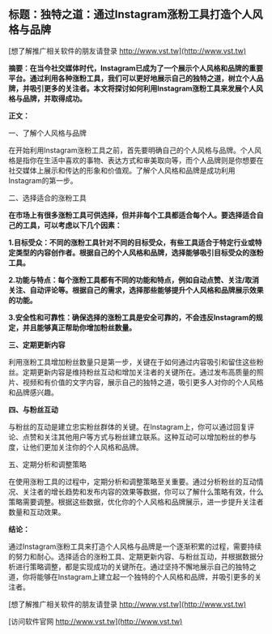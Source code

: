 ## **标题：独特之道：通过Instagram涨粉工具打造个人风格与品牌**

[想了解推广相关软件的朋友请登录 http://www.vst.tw](http://www.vst.tw)

**摘要：在当今社交媒体时代，Instagram已成为了一个展示个人风格和品牌的重要平台。通过利用各种涨粉工具，我们可以更好地展示自己的独特之道，树立个人品牌，并吸引更多的关注者。本文将探讨如何利用Instagram涨粉工具来发展个人风格与品牌，并取得成功。**

**正文：**

一、了解个人风格与品牌

在开始利用Instagram涨粉工具之前，首先要明确自己的个人风格与品牌。个人风格是指你在生活中喜欢的事物、表达方式和审美取向等，而个人品牌则是你想要在社交媒体上展示和传达的形象和价值观。了解个人风格和品牌是成功利用Instagram的第一步。

二、选择适合的涨粉工具

**在市场上有很多涨粉工具可供选择，但并非每个工具都适合每个人。要选择适合自己的工具，可以考虑以下几个因素：**

**1.目标受众：不同的涨粉工具针对不同的目标受众，有些工具适合于特定行业或特定类型的内容创作者。根据自己的个人风格和品牌，选择能够吸引目标受众的涨粉工具。**

**2.功能与特点：每个涨粉工具都有不同的功能和特点，例如自动点赞、关注/取消关注、自动评论等。根据自己的需求，选择那些能够提升个人风格和品牌展示效果的功能。**

**3.安全性和可靠性：确保选择的涨粉工具是安全可靠的，不会违反Instagram的规定，并且能够真正帮助你增加粉丝数量。**

**三、定期更新内容**

利用涨粉工具增加粉丝数量只是第一步，关键在于如何通过内容吸引和留住这些粉丝。定期更新内容是维持粉丝互动和增加关注者的关键所在。通过发布高质量的照片、视频和有价值的文字内容，展示自己的独特之道，吸引更多人对你的个人风格和品牌感兴趣。

**四、与粉丝互动**

与粉丝的互动是建立忠实粉丝群体的关键。在Instagram上，你可以通过回复评论、点赞和关注其他用户等方式与粉丝建立联系。这种互动可以增加粉丝的参与度，让他们更加关注你的个人风格和品牌。

五、定期分析和调整策略

在使用涨粉工具的过程中，定期分析和调整策略至关重要。通过分析粉丝的互动情况、关注者的增长趋势和发布内容的效果等数据，你可以了解什么策略有效，什么策略需要调整。根据这些数据，优化你的个人风格和品牌展示，进一步提升关注者数量和互动效果。

**结论：**

通过Instagram涨粉工具来打造个人风格与品牌是一个逐渐积累的过程，需要持续的努力和耐心。选择适合的涨粉工具、定期更新内容、与粉丝互动，并根据数据分析进行策略调整，都是实现成功的关键所在。通过坚持不懈地展示自己的独特之道，你将能够在Instagram上建立起一个独特的个人风格和品牌，并吸引更多的关注者。

[想了解推广相关软件的朋友请登录 http://www.vst.tw](http://www.vst.tw)


[访问软件官网 http://www.vst.tw](http://www.vst.tw)
